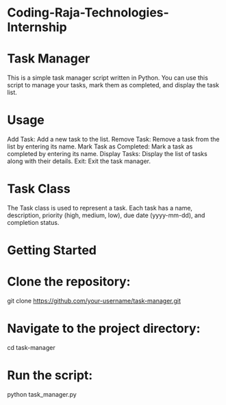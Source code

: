 # Coding-Raja-Technologies-Internship

# Task Manager
This is a simple task manager script written in Python. You can use this script to manage your tasks, mark them as completed, and display the task list.

# Usage
Add Task: Add a new task to the list.
Remove Task: Remove a task from the list by entering its name.
Mark Task as Completed: Mark a task as completed by entering its name.
Display Tasks: Display the list of tasks along with their details.
Exit: Exit the task manager.
# Task Class
The Task class is used to represent a task. Each task has a name, description, priority (high, medium, low), due date (yyyy-mm-dd), and completion status.

# Getting Started

# Clone the repository:
git clone https://github.com/your-username/task-manager.git

# Navigate to the project directory:
cd task-manager

# Run the script:
python task_manager.py

